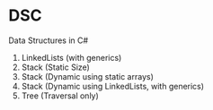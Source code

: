 # DSC
Data Structures in C#

1. LinkedLists (with generics)
2. Stack (Static Size)
3. Stack (Dynamic using static arrays)
4. Stack (Dynamic using LinkedLists, with generics)
5. Tree (Traversal only)